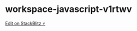 # workspace-javascript-v1rtwv

[Edit on StackBlitz ⚡️](https://stackblitz.com/edit/workspace-javascript-v1rtwv)
